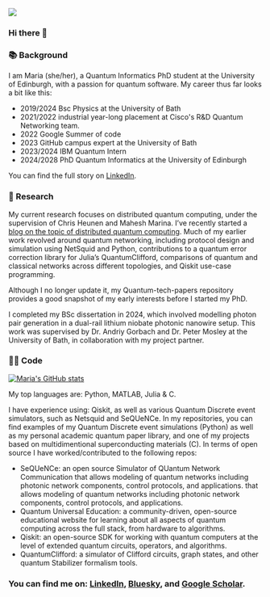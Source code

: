 ![](https://komarev.com/ghpvc/?username=mgg39&style=for-the-badge&color=blueviolet)

### Hi there 👋

### 📚 Background
I am Maria (she/her), a Quantum Informatics PhD student at the University of Edinburgh, with a passion for quantum software.
My career thus far looks a bit like this: 

- 2019/2024 Bsc Physics at the University of Bath
- 2021/2022 industrial year-long placement at Cisco's R&D Quantum Networking team.
- 2022 Google Summer of code
- 2023 GitHub campus expert at the University of Bath
- 2023/2024 IBM Quantum Intern
- 2024/2028 PhD Quantum Informatics at the University of Edinburgh

You can find the full story on [LinkedIn][1].

### 📝 Research 
My current research focuses on distributed quantum computing, under the supervision of Chris Heunen and Mahesh Marina. 
I’ve recently started a [blog on the topic of distributed quantum computing](https://grageragarces.github.io/dqc).
Much of my earlier work revolved around quantum networking, including protocol design and simulation using NetSquid and Python, contributions to a quantum error correction library for Julia’s QuantumClifford, comparisons of quantum and classical networks across different topologies, and Qiskit use-case programming.

Although I no longer update it, my Quantum-tech-papers repository provides a good snapshot of my early interests before I started my PhD.

I completed my BSc dissertation in 2024, which involved modelling photon pair generation in a dual-rail lithium niobate photonic nanowire setup. This work was supervised by Dr. Andriy Gorbach and Dr. Peter Mosley at the University of Bath, in collaboration with my project partner.

### 👩‍💻 Code 
[![Maria's GitHub stats](https://github-readme-stats.vercel.app/api?username=grageragarces&hide_rank=true)](https://github.com/anuraghazra/github-readme-stats)

My top languages are: Python, MATLAB, Julia & C.

I have experience using: Qiskit, as well as various Quantum Discrete event simulators, such as Netsquid and SeQUeNCe. 
In my repositories, you can find examples of my Quantum Discrete event simulations (Python) as well as my personal academic quantum paper library, and one of my projects based on multidimentional superconducting materials (C).
In terms of open source I have worked/contributed to the following repos:
- SeQUeNCe: an open source Simulator of QUantum Network Communication that allows modeling of quantum networks including photonic network components, control protocols, and applications. that allows modeling of quantum networks including photonic network components, control protocols, and applications. 
- Quantum Universal Education: a community-driven, open-source educational website for learning about all aspects of quantum computing across the full stack, from hardware to algorithms.
- Qiskit: an open-source SDK for working with quantum computers at the level of extended quantum circuits, operators, and algorithms. 
- QuantumClifford: a simulator of Clifford circuits, graph states, and other quantum Stabilizer formalism tools. 

### You can find me on: [LinkedIn][1], [Bluesky][2], and [Google Scholar][3].
[1]: https://www.linkedin.com/in/maria-gragera-garces/
[2]: https://bsky.app/profile/grageragarces.github.io
[3]: https://scholar.google.com/citations?user=QydE450AAAAJ&hl=en
